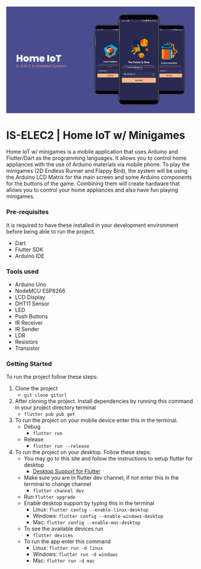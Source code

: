 ![HelloWorld](assets/github/intro.png)

# IS-ELEC2 | Home IoT w/ Minigames

Home IoT w/ minigames is a mobile application that uses Arduino and Flutter/Dart as the programming languages. It allows you to control home appliances with the use of Arduino materials via mobile phone. To play the minigames (2D Endless Runner and Flappy Bird), the system will be using the Arduino LCD Matrix for the main screen and some Arduino components for the buttons of the game. Combining them will create hardware that allows you to control  your home appliances and also have fun playing minigames.

### Pre-requisites
It is required to have these installed in your development environment before being able to run the project.
* Dart
* Flutter SDK
* Arduino IDE

### Tools used
* Arduino Uno
* NodeMCU ESP8266
* LCD Display
* DHT11 Sensor
* LED
* Push Buttons
* IR Receiver
* IR Sender
* LDR
* Resistors
* Transistor

### Getting Started

To run the project follow these steps:

1. Clone the project
    * `git clone giturl`
2. After cloning the project. Install dependencies by running this command in your project directory terminal
    * `flutter pub pub get`
3. To run the project on your mobile device enter this in the terminal.
    * Debug
        * `flutter run`
    * Release
        * `flutter run --release`
4. To run the project on your desktop. Follow these steps:
    * You may go to this site and follow the instructions to setup flutter for desktop
        * [Desktop Support for Flutter](https://flutter.dev/desktop)
    * Make sure you are in flutter dev channel, if not enter this in the terminal to change channel
        * `flutter channel dev`
    * Run `flutter upgrade`
    * Enable desktop support by typing this in the terminal
        * Linux: `flutter config --enable-linux-desktop`
        * Windows: `flutter config --enable-windows-desktop`
        * Mac: `flutter config --enable-mac-desktop`
    * To see the available devices run
        * `flutter devices`
    <!-- * Run this command in case any error occurs
        * `flutter create .` -->
    * To run the app enter this command
        * Linux: `flutter run -d linux`
        * Windows: `flutter run -d windows`
        * Mac: `flutter run -d mac`

